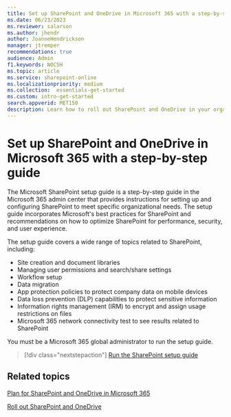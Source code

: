 ```yaml
---
title: Set up SharePoint and OneDrive in Microsoft 365 with a step-by-step guide
ms.date: 06/23/2023
ms.reviewer: salarson
ms.author: jhendr
author: JoanneHendrickson
manager: jtremper
recommendations: true
audience: Admin
f1.keywords: NOCSH
ms.topic: article
ms.service: sharepoint-online
ms.localizationpriority: medium
ms.collection:  essentials-get-started
ms.custom: intro-get-started
search.appverid: MET150
description: Learn how to roll out SharePoint and OneDrive in your organization by using a step-by-step guide in the Microsoft 365 admin center
---
```


# Set up SharePoint and OneDrive in Microsoft 365 with a step-by-step guide

The Microsoft SharePoint setup guide is a step-by-step guide in the Microsoft 365 admin center that provides instructions for setting up and configuring SharePoint to meet specific organizational needs. The setup guide incorporates Microsoft's best practices for SharePoint and recommendations on how to optimize SharePoint for performance, security, and user experience.

The setup guide covers a wide range of topics related to SharePoint, including:

- Site creation and document libraries
- Managing user permissions and search/share settings
- Workflow setup
- Data migration
- App protection policies to protect company data on mobile devices
- Data loss prevention (DLP) capabilities to protect sensitive information
- Information rights management (IRM) to encrypt and assign usage restrictions on files
- Microsoft 365 network connectivity test to see results related to SharePoint

You must be a Microsoft 365 global administrator to run the setup guide.

> [!div class="nextstepaction"]
> [Run the SharePoint setup guide](https://go.microsoft.com/fwlink/?linkid=2224196)

## Related topics

[Plan for SharePoint and OneDrive in Microsoft 365](plan-for-sharepoint-onedrive.md)

[Roll out SharePoint and OneDrive](roll-out-sharepoint-onedrive.md)
